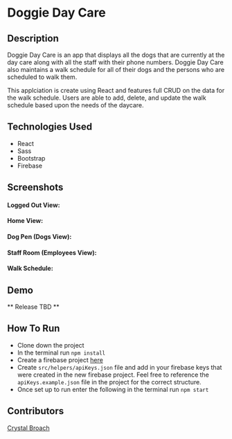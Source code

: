 # Doggie Day Care

## Description
Doggie Day Care is an app that displays all the dogs that are currently at the day care along with all the staff with their phone numbers.  Doggie Day Care also maintains a walk schedule for all of their dogs and the persons who are scheduled to walk them.

This applciation is create using React and features full CRUD on the data for the walk schedule.  Users are able to add, delete, and update the walk schedule based upon the needs of the daycare.

## Technologies Used

- React
- Sass
- Bootstrap
- Firebase

## Screenshots

#### Logged Out View: 

#### Home View:

#### Dog Pen (Dogs View):

#### Staff Room (Employees View):

#### Walk Schedule:

## Demo
** Release TBD **

## How To Run
- Clone down the project
- In the terminal run `npm install`
- Create a firebase project [here](https://console.firebase.google.com/)
- Create `src/helpers/apiKeys.json` file and add in your firebase keys that were created in the new firebase project.  Feel free to reference the `apiKeys.example.json` file in the project for the correct structure.
- Once set up to run enter the following in the terminal run `npm start`

## Contributors

[Crystal Broach](https://github.com/broach44)